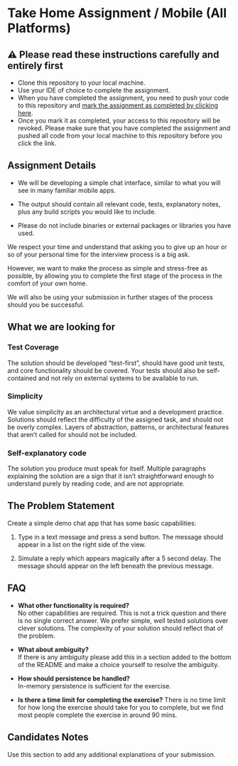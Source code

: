 # Take Home Assignment / Mobile (All Platforms)

## :warning: Please read these instructions carefully and entirely first
* Clone this repository to your local machine.
* Use your IDE of choice to complete the assignment.
* When you have completed the assignment, you need to  push your code to this repository and [mark the assignment as completed by clicking here](https://app.snapcode.review/submission_links/2eb7f2cd-b5e1-42ad-a3b2-216ffffdff6b).
* Once you mark it as completed, your access to this repository will be revoked. Please make sure that you have completed the assignment and pushed all code from your local machine to this repository before you click the link.

## Assignment Details

* We will be developing a simple chat interface, similar to what you will see in many familiar mobile apps. 

* The output should contain all relevant code, tests, explanatory notes, plus any build scripts you would like to include. 

* Please do not include binaries or external packages or libraries you have used.

We respect your time and understand that asking you to give up an hour or so of your personal time for the interview process is a big ask. 

However, we want to make the process as simple and stress-free as possible, by allowing you to complete the first stage of the process in the comfort of your own home. 

We will also be using your submission in further stages of the process should you be successful.

## What we are looking for

### Test Coverage

The solution should be developed “test-first”, should have good unit tests, and core functionality should be covered. Your tests should also be self-contained and not rely on external systems to be available to run.

### Simplicity

We value simplicity as an architectural virtue and a development practice. Solutions should reflect the difficulty of the assigned task, and should not be overly complex. Layers of abstraction, patterns, or architectural features that aren’t called for should not be included.

### Self-explanatory code

The solution you produce must speak for itself. Multiple paragraphs explaining the solution are a sign that it isn’t straightforward enough to understand purely by reading code, and are not appropriate.

## The Problem Statement

Create a simple demo chat app that has some basic capabilities:

1. Type in a text message and press a send button. The message should appear in a list on the right side of the view.

1. Simulate a reply which appears magically after a 5 second delay. The message should appear on the left beneath the previous message.

## FAQ

- **What other functionality is required?**  
No other capabilities are required. This is not a trick question and there is no single correct answer. We prefer simple, well tested solutions over clever solutions. The complexity of your solution should reflect that of the problem.

- **What about ambiguity?**  
If there is any ambiguity please add this in a section added to the bottom of the README and make a choice yourself to resolve the ambiguity.

- **How should persistence be handled?**  
In-memory persistence is sufficient for the exercise.

- **Is there a time limit for completing the exercise?**
There is no time limit for how long the exercise should take for you to complete, but we find most people complete the exercise in around 90 mins.

## Candidates Notes

Use this section to add any additional explanations of your submission.
    
